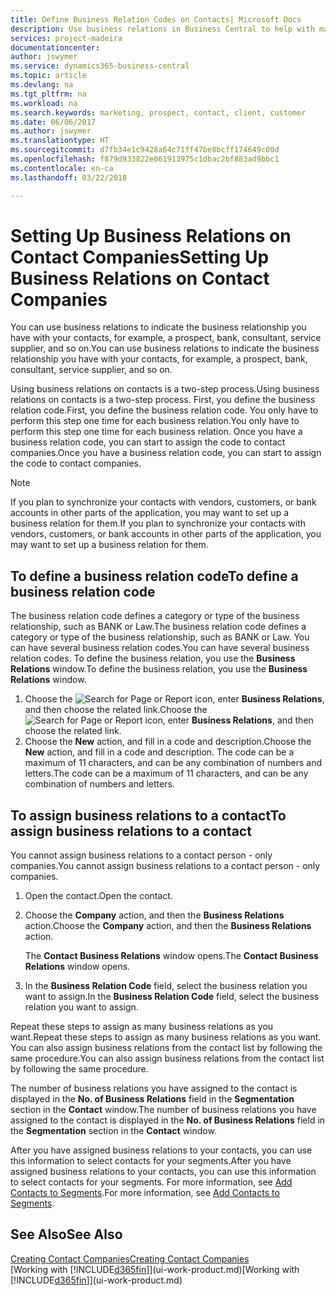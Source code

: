 ```yaml
---
title: Define Business Relation Codes on Contacts| Microsoft Docs
description: Use business relations in Business Central to help with marketing and to indicate the business relationship you have with your  prospects, clients, and customers, for example, a bank or service supplier.
services: project-madeira
documentationcenter: 
author: jswymer
ms.service: dynamics365-business-central
ms.topic: article
ms.devlang: na
ms.tgt_pltfrm: na
ms.workload: na
ms.search.keywords: marketing, prospect, contact, client, customer
ms.date: 06/06/2017
ms.author: jswymer
ms.translationtype: HT
ms.sourcegitcommit: d7fb34e1c9428a64c71ff47be8bcff174649c00d
ms.openlocfilehash: f879d933822e061913975c1dbac2bf883ad9bbc1
ms.contentlocale: en-ca
ms.lasthandoff: 03/22/2018

---
```

# <a name="setting-up-business-relations-on-contact-companies"></a><span data-ttu-id="40d9a-103">Setting Up Business Relations on Contact Companies</span><span class="sxs-lookup"><span data-stu-id="40d9a-103">Setting Up Business Relations on Contact Companies</span></span>
<span data-ttu-id="40d9a-104">You can use business relations to indicate the business relationship you have with your contacts, for example, a prospect, bank, consultant, service supplier, and so on.</span><span class="sxs-lookup"><span data-stu-id="40d9a-104">You can use business relations to indicate the business relationship you have with your contacts, for example, a prospect, bank, consultant, service supplier, and so on.</span></span>

<span data-ttu-id="40d9a-105">Using business relations on contacts is a two-step process.</span><span class="sxs-lookup"><span data-stu-id="40d9a-105">Using business relations on contacts is a two-step process.</span></span> <span data-ttu-id="40d9a-106">First, you define the business relation code.</span><span class="sxs-lookup"><span data-stu-id="40d9a-106">First, you define the business relation code.</span></span> <span data-ttu-id="40d9a-107">You only have to perform this step one time for each business relation.</span><span class="sxs-lookup"><span data-stu-id="40d9a-107">You only have to perform this step one time for each business relation.</span></span> <span data-ttu-id="40d9a-108">Once you have a business relation code, you can start to assign the code to contact companies.</span><span class="sxs-lookup"><span data-stu-id="40d9a-108">Once you have a business relation code, you can start to assign the code to contact companies.</span></span>

> [!NOTE]  
>   <span data-ttu-id="40d9a-109">If you plan to synchronize your contacts with vendors, customers, or bank accounts in other parts of the application, you may want to set up a business relation for them.</span><span class="sxs-lookup"><span data-stu-id="40d9a-109">If you plan to synchronize your contacts with vendors, customers, or bank accounts in other parts of the application, you may want to set up a business relation for them.</span></span>

## <a name="to-define-a-business-relation-code"></a><span data-ttu-id="40d9a-110">To define a business relation code</span><span class="sxs-lookup"><span data-stu-id="40d9a-110">To define a business relation code</span></span>
<span data-ttu-id="40d9a-111">The business relation code defines a category or type of the business relationship, such as BANK or Law.</span><span class="sxs-lookup"><span data-stu-id="40d9a-111">The business relation code defines a category or type of the business relationship, such as BANK or Law.</span></span> <span data-ttu-id="40d9a-112">You can have several business relation codes.</span><span class="sxs-lookup"><span data-stu-id="40d9a-112">You can have several business relation codes.</span></span> <span data-ttu-id="40d9a-113">To define the business relation, you use the **Business Relations** window.</span><span class="sxs-lookup"><span data-stu-id="40d9a-113">To define the business relation, you use the **Business Relations** window.</span></span>

1. <span data-ttu-id="40d9a-114">Choose the ![Search for Page or Report](media/ui-search/search_small.png "Search for Page or Report icon") icon, enter **Business Relations**, and then choose the related link.</span><span class="sxs-lookup"><span data-stu-id="40d9a-114">Choose the ![Search for Page or Report](media/ui-search/search_small.png "Search for Page or Report icon") icon, enter **Business Relations**, and then choose the related link.</span></span>
2. <span data-ttu-id="40d9a-115">Choose the **New** action, and fill in a code and description.</span><span class="sxs-lookup"><span data-stu-id="40d9a-115">Choose the **New** action, and fill in a code and description.</span></span> <span data-ttu-id="40d9a-116">The code can be a maximum of 11 characters, and can be any combination of numbers and letters.</span><span class="sxs-lookup"><span data-stu-id="40d9a-116">The code can be a maximum of 11 characters, and can be any combination of numbers and letters.</span></span>

## <a name="AssignBusRelContact"></a> <span data-ttu-id="40d9a-117">To assign business relations to a contact</span><span class="sxs-lookup"><span data-stu-id="40d9a-117">To assign business relations to a contact</span></span>
<span data-ttu-id="40d9a-118">You cannot assign business relations to a contact person - only companies.</span><span class="sxs-lookup"><span data-stu-id="40d9a-118">You cannot assign business relations to a contact person - only companies.</span></span>

1. <span data-ttu-id="40d9a-119">Open the contact.</span><span class="sxs-lookup"><span data-stu-id="40d9a-119">Open the contact.</span></span>
2. <span data-ttu-id="40d9a-120">Choose the **Company** action, and then the **Business Relations** action.</span><span class="sxs-lookup"><span data-stu-id="40d9a-120">Choose the **Company** action, and then the **Business Relations** action.</span></span>

    <span data-ttu-id="40d9a-121">The **Contact Business Relations** window opens.</span><span class="sxs-lookup"><span data-stu-id="40d9a-121">The **Contact Business Relations** window opens.</span></span>
3. <span data-ttu-id="40d9a-122">In the **Business Relation Code** field, select the business relation you want to assign.</span><span class="sxs-lookup"><span data-stu-id="40d9a-122">In the **Business Relation Code** field, select the business relation you want to assign.</span></span>

<span data-ttu-id="40d9a-123">Repeat these steps to assign as many business relations as you want.</span><span class="sxs-lookup"><span data-stu-id="40d9a-123">Repeat these steps to assign as many business relations as you want.</span></span> <span data-ttu-id="40d9a-124">You can also assign business relations from the contact list by following the same procedure.</span><span class="sxs-lookup"><span data-stu-id="40d9a-124">You can also assign business relations from the contact list by following the same procedure.</span></span>

<span data-ttu-id="40d9a-125">The number of business relations you have assigned to the contact is displayed in the **No. of Business Relations** field in the **Segmentation** section in the **Contact** window.</span><span class="sxs-lookup"><span data-stu-id="40d9a-125">The number of business relations you have assigned to the contact is displayed in the **No. of Business Relations** field in the **Segmentation** section in the **Contact** window.</span></span>

<span data-ttu-id="40d9a-126">After you have assigned business relations to your contacts, you can use this information to select contacts for your segments.</span><span class="sxs-lookup"><span data-stu-id="40d9a-126">After you have assigned business relations to your contacts, you can use this information to select contacts for your segments.</span></span> <span data-ttu-id="40d9a-127">For more information, see [Add Contacts to Segments](marketing-add-contact-segment.md).</span><span class="sxs-lookup"><span data-stu-id="40d9a-127">For more information, see [Add Contacts to Segments](marketing-add-contact-segment.md).</span></span>

## <a name="see-also"></a><span data-ttu-id="40d9a-128">See Also</span><span class="sxs-lookup"><span data-stu-id="40d9a-128">See Also</span></span>
[<span data-ttu-id="40d9a-129">Creating Contact Companies</span><span class="sxs-lookup"><span data-stu-id="40d9a-129">Creating Contact Companies</span></span>](marketing-create-contact-companies.md)  
<span data-ttu-id="40d9a-130">[Working with [!INCLUDE[d365fin](includes/d365fin_md.md)]](ui-work-product.md)</span><span class="sxs-lookup"><span data-stu-id="40d9a-130">[Working with [!INCLUDE[d365fin](includes/d365fin_md.md)]](ui-work-product.md)</span></span>

